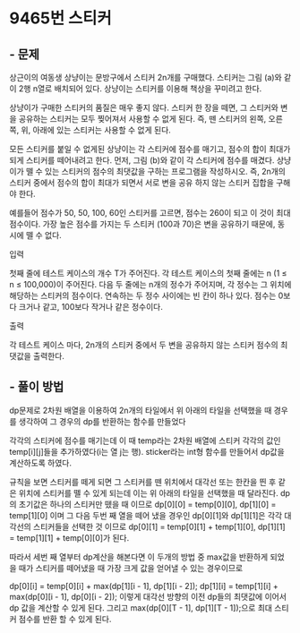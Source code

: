 # 9465번 스티커
## - 문제 
상근이의 여동생 상냥이는 문방구에서 스티커 2n개를 구매했다. 스티커는 그림 (a)와 같이 2행 n열로 배치되어 있다. 상냥이는 스티커를 이용해 책상을 꾸미려고 한다.

상냥이가 구매한 스티커의 품질은 매우 좋지 않다. 스티커 한 장을 떼면, 그 스티커와 변을 공유하는 스티커는 모두 찢어져서 사용할 수 없게 된다. 즉, 뗀 스티커의 왼쪽, 오른쪽, 위, 아래에 있는 스티커는 사용할 수 없게 된다.

모든 스티커를 붙일 수 없게된 상냥이는 각 스티커에 점수를 매기고, 점수의 합이 최대가 되게 스티커를 떼어내려고 한다. 먼저, 그림 (b)와 같이 각 스티커에 점수를 매겼다. 상냥이가 뗄 수 있는 스티커의 점수의 최댓값을 구하는 프로그램을 작성하시오. 즉, 2n개의 스티커 중에서 점수의 합이 최대가 되면서 서로 변을 공유 하지 않는 스티커 집합을 구해야 한다.

예를들어 점수가 50, 50, 100, 60인 스티커를 고르면, 점수는 260이 되고 이 것이 최대 점수이다. 가장 높은 점수를 가지는 두 스티커 (100과 70)은 변을 공유하기 때문에, 동시에 뗄 수 없다.

입력

첫째 줄에 테스트 케이스의 개수 T가 주어진다. 각 테스트 케이스의 첫째 줄에는 n (1 ≤ n ≤ 100,000)이 주어진다. 다음 두 줄에는 n개의 정수가 주어지며, 각 정수는 그 위치에 해당하는 스티커의 점수이다. 연속하는 두 정수 사이에는 빈 칸이 하나 있다. 점수는 0보다 크거나 같고, 100보다 작거나 같은 정수이다. 

출력

각 테스트 케이스 마다, 2n개의 스티커 중에서 두 변을 공유하지 않는 스티커 점수의 최댓값을 출력한다.
## - 풀이 방법
dp문제로 2차원 배열을 이용하여 2n개의 타일에서 위 아래의 타일을 선택했을 때 경우를 생각하여 그 경우의 dp를 반환하는 함수를 만들었다

각각의 스티커에 점수를 매기는데 이 때 temp라는 2차원 배열에 스티커 각각의 값인 temp[i][j]들을 추가하였다(i는 열 j는 행). sticker라는 int형 함수를 만들어서 dp값을 계산하도록 하였다.

규칙을 보면 스티커를 떼게 되면 그 스티커를 뗀 위치에서 대각선 또는 한칸을 띈 후 같은 위치에 스티커를 뗄 수 있게 되는데 이는 위 아래의 타일을 선택했을 때 달라진다. dp의 초기값은 하나의 스티커만 뗐을 때 이므로 dp[0][0] = temp[0][0], dp[1][0] = temp[1][0] 이며 그 다음 두번 째 열을 떼어 냈을 경우인 dp[0][1]와 dp[1][1]은 각각 대각선의 스티커들을 선택한 것 이므로
dp[0][1] = temp[0][1] + temp[1][0], dp[1][1] = temp[1][1] + temp[0][0]가 된다.

따라서 세번 째 열부터 dp계산을 해본다면 이 두개의 방법 중 max값을 반환하게 되었을 때가 스티커를 떼어냈을 때 가장 크게 값을 얻어낼 수 있는 경우이므로 

dp[0][i] = temp[0][i] + max(dp[1][i - 1], dp[1][i - 2]);
dp[1][i] = temp[1][i] + max(dp[0][i - 1], dp[0][i - 2]);
이렇게 대각선 방향의 이전 dp들의 최댓값에 이어서 dp 값을 계산할 수 있게 된다. 그리고 max(dp[0][T - 1], dp[1][T - 1]);으로 최대 스티커 점수를 반환 할 수 있게 된다.
